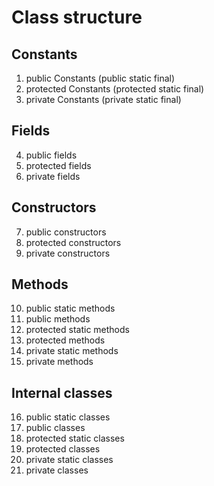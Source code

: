 # Class structure

## Constants
1. public Constants (public static final)
2. protected Constants (protected static final)
3. private Constants (private static final)

## Fields
4. public fields
5. protected fields
6. private fields

## Constructors
7. public constructors
8. protected constructors
9. private constructors

## Methods
10. public static methods
11. public methods
12. protected static methods
13. protected methods
14. private static methods
15. private methods

## Internal classes
16. public static classes
17. public classes
18. protected static classes
19. protected classes
20. private static classes
21. private classes
